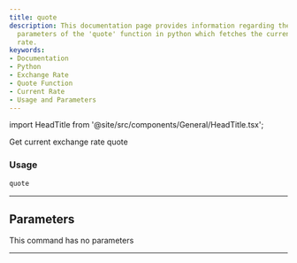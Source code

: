 ```yaml
---
title: quote
description: This documentation page provides information regarding the usage and
  parameters of the 'quote' function in python which fetches the current exchange
  rate.
keywords:
- Documentation
- Python
- Exchange Rate
- Quote Function
- Current Rate
- Usage and Parameters
---
```


import HeadTitle from '@site/src/components/General/HeadTitle.tsx';

<HeadTitle title="quote - Forex - Reference | OpenBB Terminal Docs" />

Get current exchange rate quote

### Usage

```python
quote
```

---

## Parameters

This command has no parameters


---
